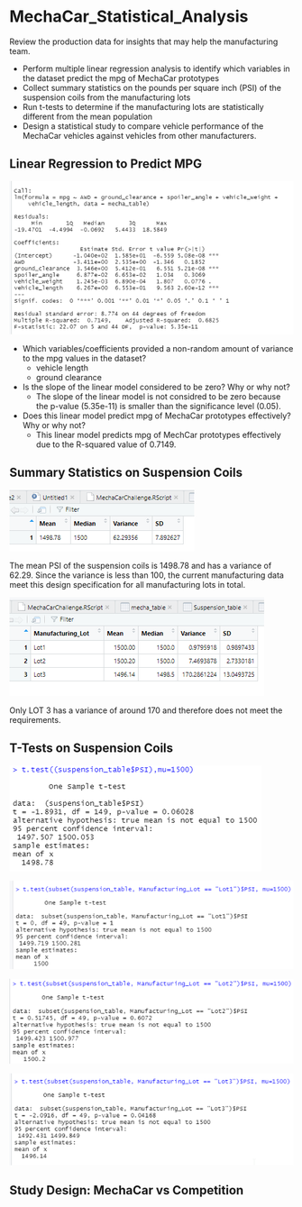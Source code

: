 # MechaCar_Statistical_Analysis

Review the production data for insights that may help the manufacturing team.
- Perform multiple linear regression analysis to identify which variables in the dataset predict the mpg of MechaCar prototypes
- Collect summary statistics on the pounds per square inch (PSI) of the suspension coils from the manufacturing lots
- Run t-tests to determine if the manufacturing lots are statistically different from the mean population
- Design a statistical study to compare vehicle performance of the MechaCar vehicles against vehicles from other manufacturers.

## Linear Regression to Predict MPG

![Alt text](/1.png "Image")

- Which variables/coefficients provided a non-random amount of variance to the mpg values in the dataset?
  - vehicle length
  - ground clearance
- Is the slope of the linear model considered to be zero? Why or why not?
  - The slope of the linear model is not considred to be zero because the p-value (5.35e-11) is smaller than the significance level (0.05).  
- Does this linear model predict mpg of MechaCar prototypes effectively? Why or why not?
  - This linear model predicts mpg of MechCar prototypes effectively due to the R-squared value of 0.7149. 

## Summary Statistics on Suspension Coils

![Alt text](/2.png "Image")

The mean PSI of the suspension coils is 1498.78 and has a variance of 62.29. Since the variance is less than 100, the current manufacturing data meet this design specification for all manufacturing lots in total.

![Alt text](/3.png "Image")

Only LOT 3 has a variance of around 170 and therefore does not meet the requirements. 

## T-Tests on Suspension Coils

![Alt text](/4.png "Image")

![Alt text](/5.png "Image")

![Alt text](/6.png "Image")

![Alt text](/7.png "Image")

## Study Design: MechaCar vs Competition
